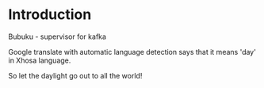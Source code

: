 Introduction
============
Bubuku - supervisor for kafka


Google translate with automatic language detection says that it means 'day' in
Xhosa language.


So let the daylight go out to all the world!